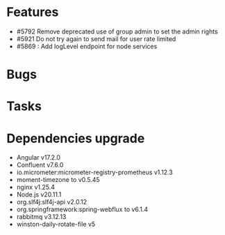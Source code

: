 
# Features

- #5792 Remove deprecated use of group admin to set the admin rights
- #5921 Do not try again to send mail for user rate limited
- #5869 : Add logLevel endpoint for node services
  
# Bugs


# Tasks


# Dependencies upgrade

- Angular v17.2.0
- Confluent v7.6.0
- io.micrometer:micrometer-registry-prometheus v1.12.3
- moment-timezone to v0.5.45
- nginx v1.25.4
- Node.js v20.11.1
- org.slf4j:slf4j-api v2.0.12
- org.springframework:spring-webflux to v6.1.4
- rabbitmq v3.12.13
- winston-daily-rotate-file  v5 


